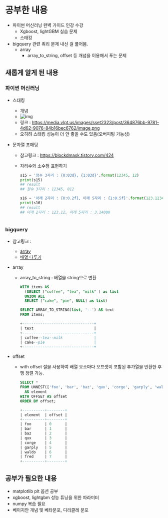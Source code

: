# 공부한 내용

* 파이썬 머신러닝 완벽 가이드 인강 수강
  * Xgboost, lightGBM 실습 문제
  * 스태킹
* bigquery 관련 쿼리 문제 내신 걸 풀어봄.
  * array
    * array_to_string, offset 등 개념을 이용해서 푸는 문제

## 새롭게 알게 된 내용 

### 파이썬 머신러닝

* 스태킹
  * 개념
  * ![img](https://media.vlpt.us/images/sset2323/post/364876bb-9781-4d62-9076-84b16bec6762/image.png)
  * 링크 : https://media.vlpt.us/images/sset2323/post/364876bb-9781-4d62-9076-84b16bec6762/image.png
  * 오히려 스태킹 성능이 더 안 좋을 수도 있음(오버피팅 가능성)

* 문자열 포매팅

  * 참고링크 : https://blockdmask.tistory.com/424

  * 자리수와 소수점 표현하기

    ```python
    s15 = '정수 3자리 : {0:03d}, {1:03d}'.format(12345, 12)
    print(s15)
    ## result 
    ## 정수 3자리 : 12345, 012
    
    s16 = '아래 2자리 : {0:0.2f}, 아래 5자리 : {1:0.5f}'.format(123.123456, 3.14)
    print(s16)
    ## result
    ## 아래 2자리 : 123.12, 아래 5자리 : 3.14000
        
    ```

### bigquery

* 참고링크 :

  * [array](https://cloud.google.com/bigquery/docs/reference/standard-sql/array_functions)
  * [배열 다루기](https://cloud.google.com/bigquery/docs/reference/standard-sql/arrays)

* array

  * array_to_string : 배열을 string으로 변환

    ```sql
    WITH items AS
      (SELECT ["coffee", "tea", "milk" ] as list
      UNION ALL
      SELECT ["cake", "pie", NULL] as list)
    
    SELECT ARRAY_TO_STRING(list, '--') AS text
    FROM items;
    
    +--------------------------------+
    | text                           |
    +--------------------------------+
    | coffee--tea--milk              |
    | cake--pie                      |
    +--------------------------------+
    ```

* offset

  * with offset 절을 사용하여 배열 요소마다 오프셋이 포함된 추가열을 반환한 후 행 정렬 가능.

    ``` sql
    SELECT *
    FROM UNNEST(['foo', 'bar', 'baz', 'qux', 'corge', 'garply', 'waldo', 'fred'])
      AS element
    WITH OFFSET AS offset
    ORDER BY offset;
    
    +----------+--------+
    | element  | offset |
    +----------+--------+
    | foo      | 0      |
    | bar      | 1      |
    | baz      | 2      |
    | qux      | 3      |
    | corge    | 4      |
    | garply   | 5      |
    | waldo    | 6      |
    | fred     | 7      |
    +----------+--------+
    ```

    

## 공부가 필요한 내용

* matplotlib plt 옵션 공부
* xgboost, lightgbm 성능 튜닝을 위한 파라미터
* numpy 복습 필요
* 베이지안 개념 및 베타분포, 디리클레 분포